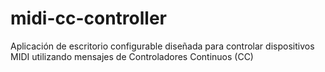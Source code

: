 # midi-cc-controller
Aplicación de escritorio configurable diseñada para controlar dispositivos MIDI utilizando mensajes de Controladores Continuos (CC)
